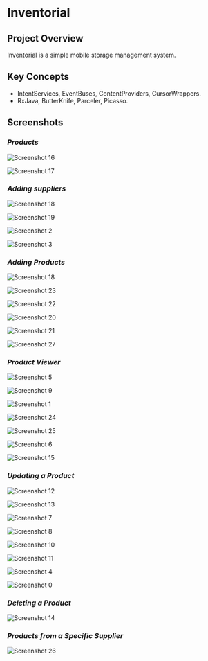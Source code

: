 # Inventorial

## Project Overview
Inventorial is a simple mobile storage management system.

## Key Concepts
- IntentServices, EventBuses, ContentProviders, CursorWrappers.
- RxJava, ButterKnife, Parceler, Picasso.

## Screenshots


### *Products*


![Screenshot 16](/screenshots/16.jpg)

![Screenshot 17](/screenshots/17.jpg)


### *Adding suppliers*


![Screenshot 18](/screenshots/18.jpg)

![Screenshot 19](/screenshots/19.jpg)

![Screenshot 2](/screenshots/2.jpg)

![Screenshot 3](/screenshots/3.jpg)


### *Adding Products*


![Screenshot 18](/screenshots/18.jpg)

![Screenshot 23](/screenshots/23.jpg)

![Screenshot 22](/screenshots/22.jpg)

![Screenshot 20](/screenshots/20.jpg)

![Screenshot 21](/screenshots/21.jpg)

![Screenshot 27](/screenshots/27.jpg)


### *Product Viewer*


![Screenshot 5](/screenshots/5.jpg)

![Screenshot 9](/screenshots/9.jpg)

![Screenshot 1](/screenshots/1.jpg)

![Screenshot 24](/screenshots/24.jpg)

![Screenshot 25](/screenshots/25.jpg)

![Screenshot 6](/screenshots/6.jpg)

![Screenshot 15](/screenshots/15.jpg)


### *Updating a Product*


![Screenshot 12](/screenshots/12.jpg)

![Screenshot 13](/screenshots/13.jpg)

![Screenshot 7](/screenshots/7.jpg)

![Screenshot 8](/screenshots/8.jpg)

![Screenshot 10](/screenshots/10.jpg)

![Screenshot 11](/screenshots/11.jpg)

![Screenshot 4](/screenshots/4.jpg)

![Screenshot 0](/screenshots/0.jpg)


### *Deleting a Product*


![Screenshot 14](/screenshots/14.jpg)


### *Products from a Specific Supplier*


![Screenshot 26](/screenshots/26.jpg)




